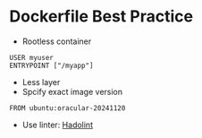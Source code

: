 # Dockerfile Best Practice
- Rootless container
```
USER myuser
ENTRYPOINT ["/myapp"]
```
- Less layer
- Spcify exact image version
```
FROM ubuntu:oracular-20241120
```
- Use linter: [Hadolint](https://github.com/hadolint/hadolint)

